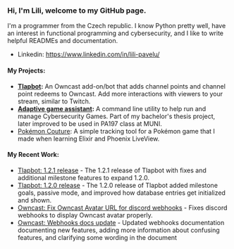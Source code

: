 ### Hi, I'm Lili, welcome to my GitHub page.
I'm a programmer from the Czech republic. I know Python pretty well, have an interest in functional programming and cybersecurity, and I like to write helpful READMEs and documentation.

- Linkedin: https://www.linkedin.com/in/lili-pavelu/

#### My Projects:
- **[Tlapbot](https://github.com/SleepyLili/tlapbot):** An Owncast add-on/bot that adds channel points and channel point redeems to Owncast. Add more interactions with viewers to your stream, similar to Twitch.
- **[Adaptive game assistant](https://github.com/SleepyLili/adaptive-game-assistant):** A command line utility to help run and manage Cybersecurity Games. Part of my bachelor's thesis project, later improved to be used in PA197 class at MUNI.
- [Pokémon Couture](https://github.com/SleepyLili/pokemon-couture): A simple tracking tool for a Pokémon game that I made when learning Elixir and Phoenix LiveView.

#### My Recent Work:
- [Tlapbot: 1.2.1 release](https://github.com/SleepyLili/tlapbot/releases/tag/v1.2.1) - The 1.2.1 release of Tlapbot with fixes and additional milestone features to expand 1.2.0.
- [Tlapbot: 1.2.0 release](https://github.com/SleepyLili/tlapbot/releases/tag/v1.2.0) - The 1.2.0 release of Tlapbot added milestone goals, passive mode, and improved how database entries get initialized and shown.
- [Owncast: Fix Owncast Avatar URL for discord webhooks](https://github.com/owncast/owncast/pull/2748) - Fixes discord webhooks to display Owncast avatar properly.
- [Owncast: Webhooks docs update](https://github.com/owncast/owncast.github.io/pull/85) - Updated webhooks documentation documenting new features, adding more information about confusing features, and clarifying some wording in the document
